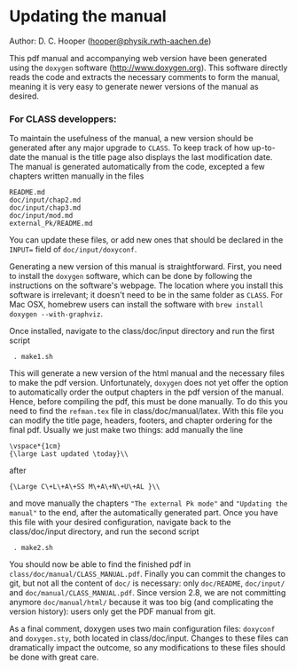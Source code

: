 Updating the manual
===================
Author: D. C. Hooper (hooper@physik.rwth-aachen.de)

This pdf manual and accompanying web version have been generated using the `doxygen` software (http://www.doxygen.org). This software directly reads the code and extracts the necessary comments to form the manual, meaning it is very easy to generate newer versions of the manual as desired.

### For CLASS developpers: ###

To maintain the usefulness of the manual, a new version should be generated after any major upgrade to `CLASS`. To keep track of how up-to-date the manual is the title page also displays the last modification date. The manual is generated	automatically from the code, excepted a few chapters written manually in the files

    README.md
    doc/input/chap2.md
    doc/input/chap3.md
    doc/input/mod.md
    external_Pk/README.md

You can	update these files, or add new ones that should	be declared in the `INPUT=` field of `doc/input/doxyconf`.

Generating a new version of this manual is straightforward. First, you need to install the `doxygen` software, which can be done by following the instructions on the software's webpage. The location where you install this software is irrelevant; it doesn't need to be in the same folder as `CLASS`. For Mac OSX, homebrew users can install the software with `brew install doxygen --with-graphviz`.

Once installed, navigate to the class/doc/input directory and run the first script

` . make1.sh`

This will generate a new version of the html manual and the necessary files to make the pdf version. Unfortunately, `doxygen` does not yet offer the option to automatically order the output chapters in the pdf version of the manual. Hence, before compiling the pdf, this must be done manually. To do this you need to find the `refman.tex` file in class/doc/manual/latex. With this file you can modify the title page, headers, footers, and chapter ordering for the final pdf. Usually we just make two things: add manually the line

    \vspace*{1cm}
    {\large Last updated \today}\\

after

    {\Large C\+L\+A\+SS M\+A\+N\+U\+AL }\\

and move manually the chapters `"The external Pk mode"` and `"Updating the manual"` to the end, after the automatically generated part. Once you have this file with your desired configuration, navigate back to the class/doc/input directory, and run the second script

` . make2.sh`

You should now be able to find the finished pdf in `class/doc/manual/CLASS_MANUAL.pdf`. Finally you can commit the changes to git, but not all the content of `doc/` is necessary: only `doc/README`, `doc/input/` and `doc/manual/CLASS_MANUAL.pdf`. Since version 2.8, we are not committing anymore `doc/manual/html/` because it was too big (and complicating the version history): users only get the PDF manual from git.

As a final comment, doxygen uses two main configuration files: `doxyconf` and `doxygen.sty`, both located in class/doc/input. Changes to these files can dramatically impact the outcome, so any modifications to these files should be done with great care.
